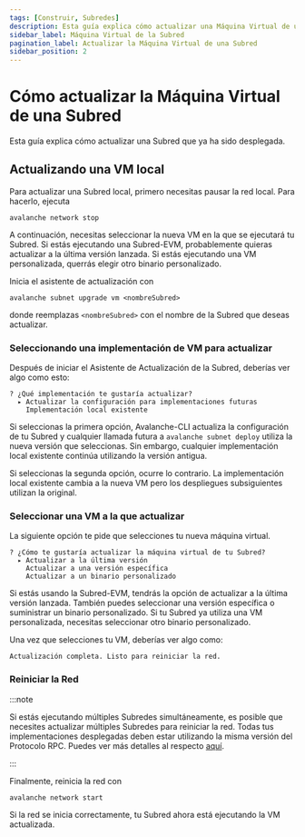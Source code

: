 ```yaml
---
tags: [Construir, Subredes]
description: Esta guía explica cómo actualizar una Máquina Virtual de una Subred desplegada.
sidebar_label: Máquina Virtual de la Subred
pagination_label: Actualizar la Máquina Virtual de una Subred
sidebar_position: 2
---
```


# Cómo actualizar la Máquina Virtual de una Subred

Esta guía explica cómo actualizar una Subred que ya ha sido desplegada.

## Actualizando una VM local

Para actualizar una Subred local, primero necesitas pausar la red local. Para hacerlo, ejecuta

```shell
avalanche network stop
```

A continuación, necesitas seleccionar la nueva VM en la que se ejecutará tu Subred. Si estás ejecutando una Subred-EVM,
probablemente quieras actualizar a la última versión lanzada. Si estás ejecutando una VM personalizada, querrás
elegir otro binario personalizado.

Inicia el asistente de actualización con

```shell
avalanche subnet upgrade vm <nombreSubred>
```

donde reemplazas `<nombreSubred>` con el nombre de la Subred que deseas actualizar.

### Seleccionando una implementación de VM para actualizar

Después de iniciar el Asistente de Actualización de la Subred, deberías ver algo como esto:

```text
? ¿Qué implementación te gustaría actualizar?
  ▸ Actualizar la configuración para implementaciones futuras
    Implementación local existente
```

Si seleccionas la primera opción, Avalanche-CLI actualiza la configuración de tu Subred y cualquier llamada futura a
`avalanche subnet deploy` utiliza la nueva versión que seleccionas. Sin embargo, cualquier implementación local existente
continúa utilizando la versión antigua.

Si seleccionas la segunda opción, ocurre lo contrario. La implementación local existente cambia
a la nueva VM pero los despliegues subsiguientes utilizan la original.

### Seleccionar una VM a la que actualizar

La siguiente opción te pide que selecciones tu nueva máquina virtual.

```text
? ¿Cómo te gustaría actualizar la máquina virtual de tu Subred?
  ▸ Actualizar a la última versión
    Actualizar a una versión específica
    Actualizar a un binario personalizado
```

Si estás usando la Subred-EVM, tendrás la opción de actualizar a la última versión lanzada.
También puedes seleccionar una versión específica o suministrar un binario personalizado. Si tu Subred ya
utiliza una VM personalizada, necesitas seleccionar otro binario personalizado.

Una vez que selecciones tu VM, deberías ver algo como:

```text
Actualización completa. Listo para reiniciar la red.
```

### Reiniciar la Red

:::note

Si estás ejecutando múltiples Subredes simultáneamente, es posible que necesites actualizar múltiples Subredes para reiniciar
la red. Todas tus implementaciones desplegadas deben estar utilizando la misma versión del Protocolo RPC. Puedes ver más
detalles al respecto [aquí](/build/subnet/info/troubleshoot-subnet.md#incompatible-rpc-version-for-custom-vm).

:::

Finalmente, reinicia la red con

```shell
avalanche network start
```

Si la red se inicia correctamente, tu Subred ahora está ejecutando la VM actualizada.
